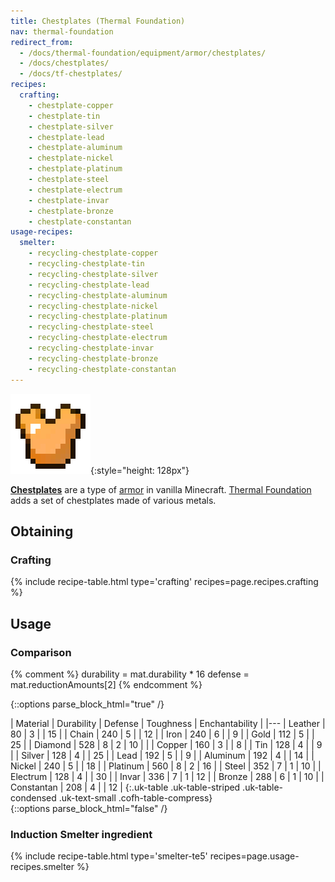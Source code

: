 ```yaml
---
title: Chestplates (Thermal Foundation)
nav: thermal-foundation
redirect_from:
  - /docs/thermal-foundation/equipment/armor/chestplates/
  - /docs/chestplates/
  - /docs/tf-chestplates/
recipes:
  crafting:
    - chestplate-copper
    - chestplate-tin
    - chestplate-silver
    - chestplate-lead
    - chestplate-aluminum
    - chestplate-nickel
    - chestplate-platinum
    - chestplate-steel
    - chestplate-electrum
    - chestplate-invar
    - chestplate-bronze
    - chestplate-constantan
usage-recipes:
  smelter:
    - recycling-chestplate-copper
    - recycling-chestplate-tin
    - recycling-chestplate-silver
    - recycling-chestplate-lead
    - recycling-chestplate-aluminum
    - recycling-chestplate-nickel
    - recycling-chestplate-platinum
    - recycling-chestplate-steel
    - recycling-chestplate-electrum
    - recycling-chestplate-invar
    - recycling-chestplate-bronze
    - recycling-chestplate-constantan
---
```


![Chestplates](/assets/images/thermal-foundation/chestplates.gif){:style="height: 128px"}


**[Chestplates](https://minecraft.gamepedia.com/Chestplate)** are a type of
[armor](https://minecraft.gamepedia.com/Armor) in vanilla Minecraft. [Thermal
Foundation](/docs/thermal-foundation/) adds a set of chestplates made of various
metals.


Obtaining
---------

### Crafting
{% include recipe-table.html type='crafting' recipes=page.recipes.crafting %}


Usage
-----

### Comparison
{% comment %}
durability = mat.durability * 16
defense = mat.reductionAmounts[2]
{% endcomment %}

{::options parse_block_html="true" /}
<div class="uk-overflow-container">
| Material | Durability | Defense | Toughness | Enchantability |
|---
| Leather | 80 | 3 | | 15 |
| Chain | 240 | 5 | | 12 |
| Iron | 240 | 6 | | 9 |
| Gold | 112 | 5 | | 25 |
| Diamond | 528 | 8 | 2 | 10 |
|
| Copper | 160 | 3 | | 8 |
| Tin | 128 | 4 | | 9 |
| Silver | 128 | 4 | | 25 |
| Lead | 192 | 5 | | 9 |
| Aluminum | 192 | 4 | | 14 |
| Nickel | 240 | 5 | | 18 |
| Platinum | 560 | 8 | 2 | 16 |
| Steel | 352 | 7 | 1 | 10 |
| Electrum | 128 | 4 | | 30 |
| Invar | 336 | 7 | 1 | 12 |
| Bronze | 288 | 6 | 1 | 10 |
| Constantan | 208 | 4 | | 12 |
{:.uk-table .uk-table-striped .uk-table-condensed .uk-text-small .cofh-table-compress}
</div>
{::options parse_block_html="false" /}

### Induction Smelter ingredient
{% include recipe-table.html type='smelter-te5' recipes=page.usage-recipes.smelter %}
